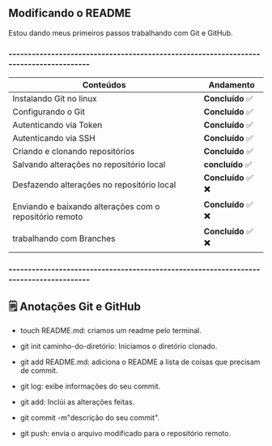## Modificando o README

Estou dando meus primeiros passos trabalhando com Git e GitHub.

### --------------------------------------------------------------------------------------


| Conteúdos | Andamento
| --------- | ---------
| Instalando Git no linux| **Concluído** ✅
|Configurando o Git| **Concluído** ✅
|Autenticando via Token| **Concluído** ✅
|Autenticando via SSH| **Concluído** ✅
|Criando e clonando repositórios| **Concluído** ✅
|Salvando alterações no repositório local|**concluído** ✅
|Desfazendo alterações no repositório local| **Concluído** ✅ ✖️
|Enviando e baixando alterações com o repositório remoto| **Concluído** ✅ ✖️
|trabalhando com Branches| **Concluído** ✅ ✖️

### --------------------------------------------------------------------------------------

## 🗒️ Anotações Git e GitHub
- touch README.md: criamos um readme pelo terminal.

- git init caminho-do-diretório: Iniciamos o diretório clonado.

- git add README.md: adiciona o README a lista de coisas que precisam de commit.

- git log: exibe informações do seu commit.

- git add: Inclúi as alterações feitas.

- git commit -m"descrição do seu commit".

- git push: envia o arquivo modificado para o repositório remoto.
